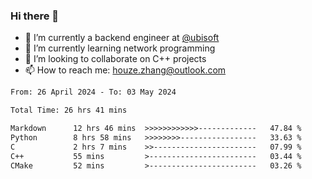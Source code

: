 ### Hi there 👋
- 🔭 I’m currently a backend engineer at [@ubisoft](https://github.com/ubisoft)
- 🌱 I’m currently learning network programming
- 👯 I’m looking to collaborate on C++ projects
- 📫 How to reach me: houze.zhang@outlook.com

<!--START_SECTION:waka-->

```txt
From: 26 April 2024 - To: 03 May 2024

Total Time: 26 hrs 41 mins

Markdown      12 hrs 46 mins  >>>>>>>>>>>>-------------   47.84 %
Python        8 hrs 58 mins   >>>>>>>>-----------------   33.63 %
C             2 hrs 7 mins    >>-----------------------   07.99 %
C++           55 mins         >------------------------   03.44 %
CMake         52 mins         >------------------------   03.26 %
```

<!--END_SECTION:waka-->
